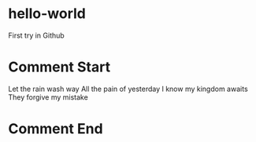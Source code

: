 # hello-world
First try in Github
# Comment Start
Let the rain wash way 
All the pain of yesterday
I know my kingdom awaits
They forgive my mistake
# Comment End
